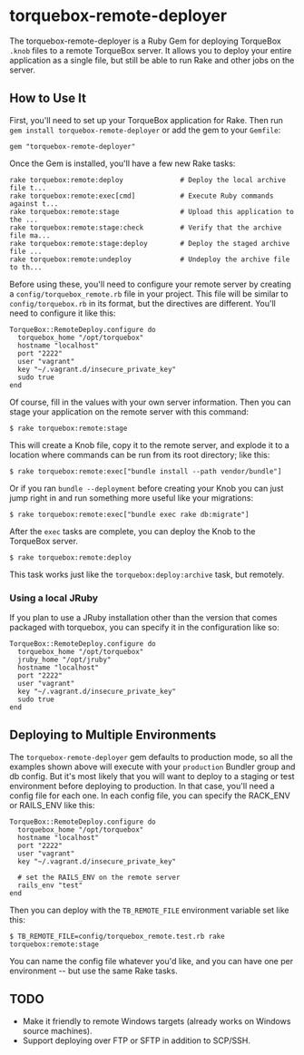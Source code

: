 # torquebox-remote-deployer

The torquebox-remote-deployer is a Ruby Gem for deploying TorqueBox `.knob` files to a remote TorqueBox server.  It
allows you to deploy your entire application as a single file, but still be able to run Rake and other jobs on the
server.

## How to Use It

First, you'll need to set up your TorqueBox application for Rake.
Then run `gem install torquebox-remote-deployer` or add the gem to your `Gemfile`:

    gem "torquebox-remote-deployer"

Once the Gem is installed, you'll have a few new Rake tasks:

    rake torquebox:remote:deploy              # Deploy the local archive file t...
    rake torquebox:remote:exec[cmd]           # Execute Ruby commands against t...
    rake torquebox:remote:stage               # Upload this application to the ...
    rake torquebox:remote:stage:check         # Verify that the archive file ma...
    rake torquebox:remote:stage:deploy        # Deploy the staged archive file ...
    rake torquebox:remote:undeploy            # Undeploy the archive file to th...

Before using these, you'll need to configure your remote server by creating a `config/torquebox_remote.rb` file in your project.
This file will be similar to `config/torquebox.rb` in its format, but the directives are different.
You'll need to configure it like this:

    TorqueBox::RemoteDeploy.configure do
      torquebox_home "/opt/torquebox"
      hostname "localhost"
      port "2222"
      user "vagrant"
      key "~/.vagrant.d/insecure_private_key"
      sudo true
    end

Of course, fill in the values with your own server information.
Then you can stage your application on the remote server with this command:

    $ rake torquebox:remote:stage

This will create a Knob file, copy it to the remote server, and explode it to a location where commands can be run from
its root directory; like this:

    $ rake torquebox:remote:exec["bundle install --path vendor/bundle"]

Or if you ran `bundle --deployment` before creating your Knob you can just jump right in and run something more useful like your migrations:

    $ rake torquebox:remote:exec["bundle exec rake db:migrate"]

After the `exec` tasks are complete, you can deploy the Knob to the TorqueBox server.

    $ rake torquebox:remote:deploy

This task works just like the `torquebox:deploy:archive` task, but remotely.

### Using a local JRuby

If you plan to use a JRuby installation other than the version that comes packaged with torquebox, you can specify it in the configuration like so:

    TorqueBox::RemoteDeploy.configure do
      torquebox_home "/opt/torquebox"
      jruby_home "/opt/jruby"
      hostname "localhost"
      port "2222"
      user "vagrant"
      key "~/.vagrant.d/insecure_private_key"
      sudo true
    end

## Deploying to Multiple Environments

The `torquebox-remote-deployer` gem defaults to production mode, so all the examples shown above will execute with your `production` Bundler group and db config.  But it's most likely that you will want to deploy to a staging or test environment before deploying to production.  In that case, you'll need a config file for each one.  In each config file, you can specify the RACK_ENV or RAILS_ENV like this:

    TorqueBox::RemoteDeploy.configure do
      torquebox_home "/opt/torquebox"
      hostname "localhost"
      port "2222"
      user "vagrant"
      key "~/.vagrant.d/insecure_private_key"

      # set the RAILS_ENV on the remote server
      rails_env "test"
    end

Then you can deploy with the `TB_REMOTE_FILE` environment variable set like this:

    $ TB_REMOTE_FILE=config/torquebox_remote.test.rb rake torquebox:remote:stage

You can name the config file whatever you'd like, and you can have one per environment -- but use the same Rake tasks.

## TODO

*  Make it friendly to remote Windows targets (already works on Windows source machines).
*  Support deploying over FTP or SFTP in addition to SCP/SSH.